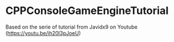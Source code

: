 # CPPConsoleGameEngineTutorial
Based on the serie of tutorial from Javidx9 on Youtube (https://youtu.be/ih20l3pJoeU)
